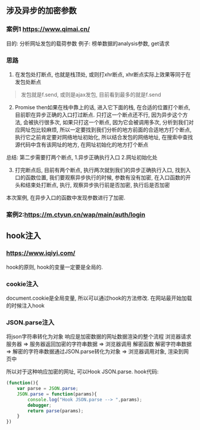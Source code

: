 ##  涉及异步的加密参数
### 案例1 https://www.qimai.cn/
目的: 分析网址发包的载荷参数
例子: 榜单数据的analysis参数, get请求

### 思路
1. 在发包处打断点, 也就是栈顶处, 或则打xhr断点, xhr断点实际上效果等同于在发包处断点

>    发包就是f.send, 或则是ajax发包, 目前看到最多的就是f.send

2. Promise then如果在栈中靠上的话, 进入它下面的栈, 在合适的位置打个断点, 目前职在异步正确的入口打过断点.
只打这一个断点还不行, 因为异步这个方法, 会被执行很多次, 如果只打这一个断点, 因为它会被调用多次, 分析到我们对应网址包比较麻烦, 所以一定要找到我们分析的地方前面的合适地方打个断点, 执行它之前肯定要对网络地址初始化, 所以结合发包的网络地址, 在搜索中查找源代码中含有该网址的地方, 在网址初始化的地方打个断点

总结: 第二步需要打两个断点, 1.异步正确执行入口 2.网址初始化处

3. 打完断点后, 目前有两个断点, 执行两次就到我们的异步正确执行入口, 找到入口的函数位置, 我们要观察异步执行的时候, 参数有没有加密, 在入口函数的开头和结束处打断点, 执行, 观察异步执行前是否加密, 执行后是否加密

本次案例, 在异步入口的函数中发现参数进行了加密.

### 案例2:https://m.ctyun.cn/wap/main/auth/login

## hook注入
### https://www.iqiyi.com/
hook的原则, hook的变量一定要是全局的.
### cookie注入
document.cookie是全局变量, 所以可以通过hook的方法修改.
在网站最开始加载的时候注入hook

### JSON.parse注入

将json字符串转化为对象
响应是加密数据的网址数据渲染的整个流程
浏览器请求服务器 => 服务器返回加密的字符串数据 => 浏览器调用 解密函数 解密字符串数据 => 解密的字符串数据通过JSON.parse转化为对象 => 浏览器调用对象, 渲染到网页中

所以对于这种响应加密的网址, 可以Hook JSON.parse.
hook代码:
```JavaScript
(function(){
	var parse = JSON.parse;
	JSON.parse = function(params){
		console.log("Hook JSON.parse --> ",params);
		debugger;
		return parse(params);
	}
})
```

